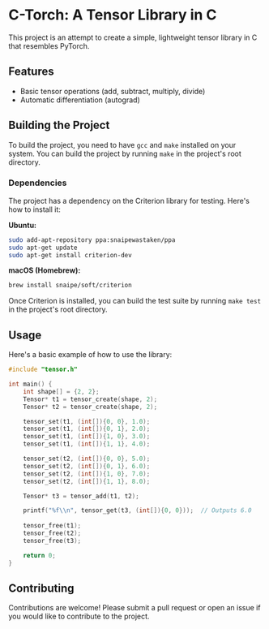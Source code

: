 # C-Torch: A Tensor Library in C

This project is an attempt to create a simple, lightweight tensor library in C that resembles PyTorch.

## Features

- Basic tensor operations (add, subtract, multiply, divide)
- Automatic differentiation (autograd)

## Building the Project

To build the project, you need to have `gcc` and `make` installed on your system. You can build the project by running `make` in the project's root directory.

### Dependencies

The project has a dependency on the Criterion library for testing. Here's how to install it:

**Ubuntu:**

```bash
sudo add-apt-repository ppa:snaipewastaken/ppa
sudo apt-get update
sudo apt-get install criterion-dev
```

**macOS (Homebrew):**

```bash
brew install snaipe/soft/criterion
```

Once Criterion is installed, you can build the test suite by running `make test` in the project's root directory.

## Usage

Here's a basic example of how to use the library:

```c
#include "tensor.h"

int main() {
    int shape[] = {2, 2};
    Tensor* t1 = tensor_create(shape, 2);
    Tensor* t2 = tensor_create(shape, 2);

    tensor_set(t1, (int[]){0, 0}, 1.0);
    tensor_set(t1, (int[]){0, 1}, 2.0);
    tensor_set(t1, (int[]){1, 0}, 3.0);
    tensor_set(t1, (int[]){1, 1}, 4.0);

    tensor_set(t2, (int[]){0, 0}, 5.0);
    tensor_set(t2, (int[]){0, 1}, 6.0);
    tensor_set(t2, (int[]){1, 0}, 7.0);
    tensor_set(t2, (int[]){1, 1}, 8.0);

    Tensor* t3 = tensor_add(t1, t2);

    printf("%f\\n", tensor_get(t3, (int[]){0, 0}));  // Outputs 6.0
    
    tensor_free(t1);
    tensor_free(t2);
    tensor_free(t3);

    return 0;
}
```

## Contributing

Contributions are welcome! Please submit a pull request or open an issue if you would like to contribute to the project.
